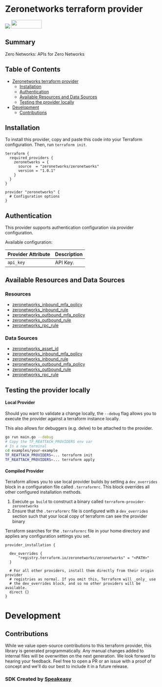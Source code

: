 # Zeronetworks terraform provider

<div align="left">
    <a href="https://www.speakeasy.com/?utm_source=zeronetworks&utm_campaign=terraform"><img src="https://custom-icon-badges.demolab.com/badge/-Built%20By%20Speakeasy-212015?style=for-the-badge&logoColor=FBE331&logo=speakeasy&labelColor=545454" /></a>
    <a href="https://opensource.org/licenses/MIT">
        <img src="https://img.shields.io/badge/License-MIT-blue.svg" style="width: 100px; height: 28px;" />
    </a>
</div>

<!-- Start Summary [summary] -->
## Summary

Zero Networks: APIs for Zero Networks
<!-- End Summary [summary] -->

<!-- Start Table of Contents [toc] -->
## Table of Contents
<!-- $toc-max-depth=2 -->
* [Zeronetworks terraform provider](#zeronetworks-terraform-provider)
  * [Installation](#installation)
  * [Authentication](#authentication)
  * [Available Resources and Data Sources](#available-resources-and-data-sources)
  * [Testing the provider locally](#testing-the-provider-locally)
* [Development](#development)
  * [Contributions](#contributions)

<!-- End Table of Contents [toc] -->

<!-- Start Installation [installation] -->
## Installation

To install this provider, copy and paste this code into your Terraform configuration. Then, run `terraform init`.

```hcl
terraform {
  required_providers {
    zeronetworks = {
      source  = "zeronetworks/zeronetworks"
      version = "1.0.1"
    }
  }
}

provider "zeronetworks" {
  # Configuration options
}
```
<!-- End Installation [installation] -->

<!-- Start Authentication [security] -->
## Authentication

This provider supports authentication configuration via provider configuration.

Available configuration:

| Provider Attribute | Description |
|---|---|
| `api_key` | API Key. |
<!-- End Authentication [security] -->

<!-- Start Available Resources and Data Sources [operations] -->
## Available Resources and Data Sources

### Resources

* [zeronetworks_inbound_mfa_policy](docs/resources/inbound_mfa_policy.md)
* [zeronetworks_inbound_rule](docs/resources/inbound_rule.md)
* [zeronetworks_outbound_mfa_policy](docs/resources/outbound_mfa_policy.md)
* [zeronetworks_outbound_rule](docs/resources/outbound_rule.md)
* [zeronetworks_rpc_rule](docs/resources/rpc_rule.md)
### Data Sources

* [zeronetworks_asset_id](docs/data-sources/asset_id.md)
* [zeronetworks_inbound_mfa_policy](docs/data-sources/inbound_mfa_policy.md)
* [zeronetworks_inbound_rule](docs/data-sources/inbound_rule.md)
* [zeronetworks_outbound_mfa_policy](docs/data-sources/outbound_mfa_policy.md)
* [zeronetworks_outbound_rule](docs/data-sources/outbound_rule.md)
* [zeronetworks_rpc_rule](docs/data-sources/rpc_rule.md)
<!-- End Available Resources and Data Sources [operations] -->

<!-- Start Testing the provider locally [usage] -->
## Testing the provider locally

#### Local Provider

Should you want to validate a change locally, the `--debug` flag allows you to execute the provider against a terraform instance locally.

This also allows for debuggers (e.g. delve) to be attached to the provider.

```sh
go run main.go --debug
# Copy the TF_REATTACH_PROVIDERS env var
# In a new terminal
cd examples/your-example
TF_REATTACH_PROVIDERS=... terraform init
TF_REATTACH_PROVIDERS=... terraform apply
```

#### Compiled Provider

Terraform allows you to use local provider builds by setting a `dev_overrides` block in a configuration file called `.terraformrc`. This block overrides all other configured installation methods.

1. Execute `go build` to construct a binary called `terraform-provider-zeronetworks`
2. Ensure that the `.terraformrc` file is configured with a `dev_overrides` section such that your local copy of terraform can see the provider binary

Terraform searches for the `.terraformrc` file in your home directory and applies any configuration settings you set.

```
provider_installation {

  dev_overrides {
      "registry.terraform.io/zeronetworks/zeronetworks" = "<PATH>"
  }

  # For all other providers, install them directly from their origin provider
  # registries as normal. If you omit this, Terraform will _only_ use
  # the dev_overrides block, and so no other providers will be available.
  direct {}
}
```
<!-- End Testing the provider locally [usage] -->

<!-- Placeholder for Future Speakeasy SDK Sections -->

# Development

## Contributions

While we value open-source contributions to this terraform provider, this library is generated programmatically. Any manual changes added to internal files will be overwritten on the next generation.
We look forward to hearing your feedback. Feel free to open a PR or an issue with a proof of concept and we'll do our best to include it in a future release. 

### SDK Created by [Speakeasy](https://www.speakeasy.com/?utm_source=zeronetworks&utm_campaign=terraform)

